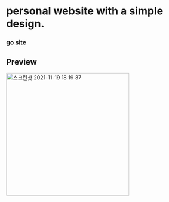 # personal website with a simple design.
### [go site](https://jungjiwoo1028.github.io/simpleWebsite/) 

## Preview 
<img width="329" alt="스크린샷 2021-11-19 18 19 37" src="https://user-images.githubusercontent.com/75884943/142598646-b95a46de-8a52-44f9-bbc2-9b03bc2e3993.png">



